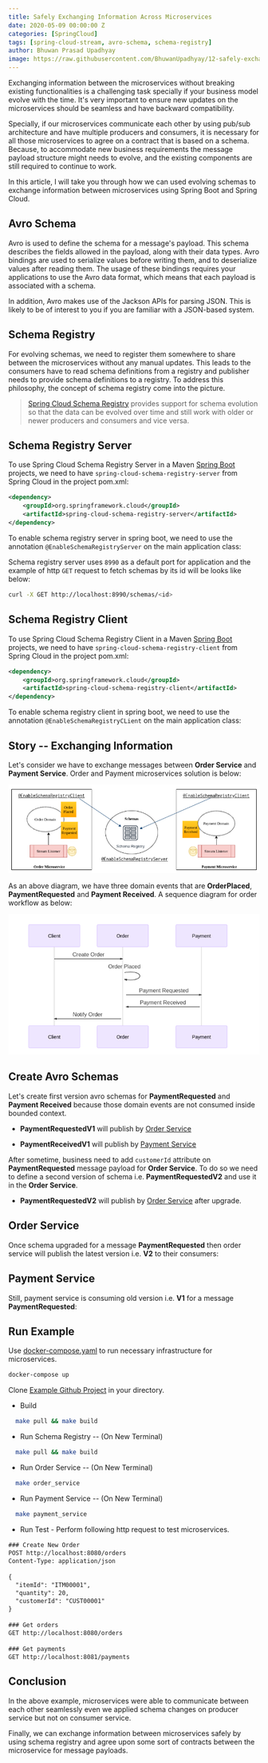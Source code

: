 ```yaml
---
title: Safely Exchanging Information Across Microservices
date: 2020-05-09 00:00:00 Z
categories: [SpringCloud]
tags: [spring-cloud-stream, avro-schema, schema-registry]
author: Bhuwan Prasad Upadhyay
image: https://raw.githubusercontent.com/BhuwanUpadhyay/12-safely-exchanging-information-across-microservices/master/assets/featured.png
---
```


Exchanging information between the microservices without breaking existing functionalities is a challenging task specially if your business model evolve with the time. It's very important to ensure new updates on the microservices should be seamless and have backward compatibility.

Specially, if our microservices communicate each other by using pub/sub architecture and have multiple
producers and consumers, it is necessary for all those microservices to agree on a contract that is based on a schema. Because, to accommodate new business requirements the message payload structure might needs to evolve, and the existing components are still required to continue to work.

 In this article, I will take you through how we can used evolving schemas to exchange information between microservices using Spring Boot and Spring Cloud.

## Avro Schema

Avro is used to define the schema for a message's payload. This schema describes the fields allowed in the payload, along with their data types. Avro bindings are used to serialize values before writing them, and to deserialize values after reading them. The usage of these bindings requires your applications to use the Avro data format, which means that each payload is associated with a schema.

In addition, Avro makes use of the Jackson APIs for parsing JSON. This is likely to be of interest to you if you are familiar with a JSON-based system.

## Schema Registry

For evolving schemas, we need to register them somewhere to share between the microservices without
any manual updates. This leads to the consumers have to read schema definitions from a registry and publisher needs to provide schema definitions to a registry. To address this philosophy, the concept of schema registry come into the picture.

> [Spring Cloud Schema Registry](https://spring.io/projects/spring-cloud-schema-registry) provides support for schema evolution so that the data can be evolved over time and still work with older or newer producers and consumers and vice versa.

## Schema Registry Server

To use Spring Cloud Schema Registry Server in a Maven [Spring Boot](https://start.spring.io/) projects, we need to have `spring-cloud-schema-registry-server` from Spring Cloud in the project pom.xml:

```xml
<dependency>
    <groupId>org.springframework.cloud</groupId>
    <artifactId>spring-cloud-schema-registry-server</artifactId>
</dependency>
```

To enable schema registry server in spring boot, we need to use the annotation `@EnableSchemaRegistryServer` on the main application class:

<script type="text/javascript" charset="UTF-8" src="https://gist-it.appspot.com/github.com/BhuwanUpadhyay/12-safely-exchanging-information-across-microservices/blob/master/schema-registry/src/main/java/io/github/bhuwanupadhyay/SchemaRegistryApplication.java?footer=minimal&slice=2:"></script>

Schema registry server uses `8990` as a default port for application and the example of http `GET` request to fetch schemas by its id will be looks like below:

```bash
curl -X GET http://localhost:8990/schemas/<id>
```

## Schema Registry Client

To use Spring Cloud Schema Registry Client in a Maven [Spring Boot](https://start.spring.io/) projects, we need to have `spring-cloud-schema-registry-client` from Spring Cloud in the project pom.xml:

```xml
<dependency>
    <groupId>org.springframework.cloud</groupId>
    <artifactId>spring-cloud-schema-registry-client</artifactId>
</dependency>
```

To enable schema registry client in spring boot, we need to use the annotation `@EnableSchemaRegistryCLient` on the main application class:

<script type="text/javascript" charset="UTF-8" src="https://gist-it.appspot.com/github.com/BhuwanUpadhyay/12-safely-exchanging-information-across-microservices/blob/master/order-service/src/main/java/io/github/bhuwanupadhyay/order/OrderServiceApplication.java?footer=minimal&slice=2:"></script>

## Story -- Exchanging Information

Let's consider we have to exchange messages between **Order Service** and **Payment Service**. Order and Payment microservices solution is below:

![Image](https://raw.githubusercontent.com/BhuwanUpadhyay/12-safely-exchanging-information-across-microservices/master/assets/example.png)

As an above diagram, we have three domain events that are **OrderPlaced**, **PaymentRequested** and **Payment Received**. A sequence diagram for order workflow as below:

![](/assets/images/safely-exhange-message-order-domain.png)

## Create Avro Schemas

Let's create first version avro schemas for **PaymentRequested** and **Payment Received** because those domain events are not consumed inside bounded context.

- **PaymentRequestedV1** will publish by [Order Service](https://github.com/BhuwanUpadhyay/12-safely-exchanging-information-across-microservices/blob/master/order-service)

<script type="text/javascript" charset="UTF-8" src="https://gist-it.appspot.com/github.com/BhuwanUpadhyay/12-safely-exchanging-information-across-microservices/blob/master/schemas/src/main/resources/avro/PaymentRequested.v1.avsc?footer=minimal&slice"></script>

- **PaymentReceivedV1** will publish by [Payment Service](https://github.com/BhuwanUpadhyay/12-safely-exchanging-information-across-microservices/blob/master/payment-service)

<script type="text/javascript" charset="UTF-8" src="https://gist-it.appspot.com/github.com/BhuwanUpadhyay/12-safely-exchanging-information-across-microservices/blob/master/schemas/src/main/resources/avro/PaymentReceived.v1.avsc?footer=minimal&slice"></script>

After sometime, business need to add `customerId` attribute on **PaymentRequested** message payload for **Order Service**. To do so we need to define a second version of schema i.e. **PaymentRequestedV2** and use it in the **Order Service**.

- **PaymentRequestedV2** will publish by [Order Service](https://github.com/BhuwanUpadhyay/12-safely-exchanging-information-across-microservices/blob/master/order-service) after upgrade.

<script type="text/javascript" charset="UTF-8" src="https://gist-it.appspot.com/github.com/BhuwanUpadhyay/12-safely-exchanging-information-across-microservices/blob/master/schemas/src/main/resources/avro/PaymentRequested.v2.avsc?footer=minimal&slice"></script>

## Order Service

Once schema upgraded for a message **PaymentRequested** then order service will publish the latest version i.e. **V2** to their consumers:  

<script type="text/javascript" charset="UTF-8" src="https://gist-it.appspot.com/github.com/BhuwanUpadhyay/12-safely-exchanging-information-across-microservices/blob/master/order-service/src/main/java/io/github/bhuwanupadhyay/order/application/internal/outboundservices/OrderEventPublisherService.java?footer=minimal&slice=20:33"></script>

## Payment Service

Still, payment service is consuming old version i.e. **V1**  for a message **PaymentRequested**:

<script type="text/javascript" charset="UTF-8" src="https://gist-it.appspot.com/github.com/BhuwanUpadhyay/12-safely-exchanging-information-across-microservices/blob/master/payment-service/src/main/java/io/github/bhuwanupadhyay/payment/interfaces/events/PaymentEventHandler.java?footer=minimal&slice=22:31"></script>

## Run Example

Use [docker-compose.yaml](https://github.com/BhuwanUpadhyay/12-safely-exchanging-information-across-microservices/blob/master/docker-compose.yaml) to run necessary infrastructure for microservices.

```bash
docker-compose up
```

Clone [Example Github Project](https://github.com/BhuwanUpadhyay/12-safely-exchanging-information-across-microservices) in your directory.

- Build

```bash
  make pull && make build
```

- Run Schema Registry -- (On New Terminal)

```bash
  make pull && make build
```

- Run Order Service -- (On New Terminal)

```bash
  make order_service
```

- Run Payment Service -- (On New Terminal)

```bash
  make payment_service
```

- Run Test - Perform following http request to test microservices.

```http
### Create New Order
POST http://localhost:8080/orders
Content-Type: application/json

{
  "itemId": "ITM00001",
  "quantity": 20,
  "customerId": "CUST00001"
}

### Get orders
GET http://localhost:8080/orders

### Get payments
GET http://localhost:8081/payments
```

## Conclusion

In the above example, microservices were able to communicate between each other seamlessly even we applied schema changes on producer service but not on consumer service.

Finally, we can exchange information between microservices safely by using schema registry and agree upon some sort of contracts between the microservice for message payloads.
